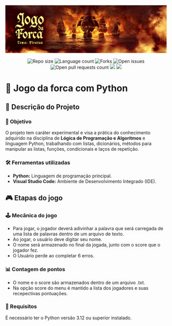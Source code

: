 <img src="assets/banner_jogo_forca.png"/>

<p align="center">
  <img src="https://img.shields.io/github/repo-size/lucasfcomaru/Jogo_forca?style=for-the-badge" alt="Repo size" title="Repo size"/>
  <img src="https://img.shields.io/github/languages/count/lucasfcomaru/Jogo_forca?style=for-the-badge" alt="Language count" title="Language count"/>
  <img src="https://img.shields.io/github/forks/lucasfcomaru/Jogo_forca?style=for-the-badge" alt="Forks" title="Forks"/>
  <img src="https://img.shields.io/bitbucket/issues/lucasfcomaru/Jogo_forca?style=for-the-badge" alt="Open issues" title="Open issues"/>
  <img src="https://img.shields.io/bitbucket/pr-raw/lucasfcomaru/Jogo_forca?style=for-the-badge" alt="Open pull requests count" title="Open pull requests"/>
  <img src="http://img.shields.io/static/v1?label=STATUS&message=CONCLUIDO&color=GREEN&style=for-the-badge"/>
  <img src="http://img.shields.io/static/v1?label=License&message=MIT&color=green&style=for-the-badge"/>
</p>

# 🔮 Jogo da forca com Python
## 📢 Descrição do Projeto
### 🎯 Objetivo
<p align="left">
  O projeto tem caráter experimental e visa a prática do conhecimento adquirido na disciplina de <b>Lógica de Programação e Algoritmos</b> e linguagem Python, trabalhando com listas, dicionários, métodos para manipular as listas, funções, condicionais e laços de repetição.
</p>

### 🛠️ Ferramentas utilizadas
<ul>
  <li><b>Python:</b> Linguagem de programação principal.</li>
  <li><b>Visual Studio Code:</b> Ambiente de Desenvolvimento Integrado (IDE).</li>
</ul>

## 🎮 Etapas do jogo
### 🕹️ Mecânica do jogo

<ul>
  <li>Para jogar, o jogador deverá adivinhar a palavra que será carregada de uma lista de palavras dentro de um arquivo de texto.</li>
  <li>Ao jogar, o usuário deve digitar seu nome.</li>
  <li>O nome será armazenado no final da jogada, junto com o score que o jogador fez.</li>
  <li>O Usuário perde ao completar 6 erros.</li>
</ul>

### 📊 Contagem de pontos
<ul>
  <li>O nome e o score são armazenados dentro de um arquivo .txt.</li>
  <li>Na opção score do menu é mantido a lista dos jogadores e suas recepectivas pontuações.</li>
</ul>

### 🐍 Requisitos
<p align="left">
  É necessário ter o Python versão 3.12 ou superior instalado.
</p>
